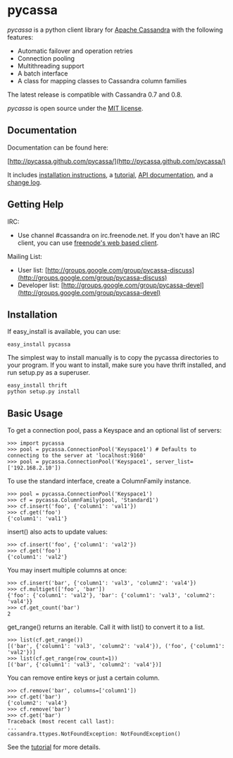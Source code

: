 pycassa
=======

*pycassa* is a python client library for [Apache Cassandra](http://cassandra.apache.org)
with the following features:

* Automatic failover and operation retries
* Connection pooling
* Multithreading support
* A batch interface
* A class for mapping classes to Cassandra column families

The latest release is compatible with Cassandra 0.7 and 0.8.

*pycassa* is open source under the [MIT license](http://www.opensource.org/licenses/mit-license.php).

Documentation
-------------

Documentation can be found here:

[http://pycassa.github.com/pycassa/](http://pycassa.github.com/pycassa/)

It includes [installation instructions](http://pycassa.github.com/pycassa/installation.html),
a [tutorial](http://pycassa.github.com/pycassa/tutorial.html),
[API documentation](http://pycassa.github.com/pycassa/api/index.html),
and a [change log](http://pycassa.github.com/pycassa/changelog.html).

Getting Help
------------

IRC:

* Use channel #cassandra on irc.freenode.net. If you don't have an IRC client,
  you can use [freenode's web based client](http://webchat.freenode.net/?channels=#cassandra).

Mailing List:

* User list: [http://groups.google.com/group/pycassa-discuss](http://groups.google.com/group/pycassa-discuss)
* Developer list: [http://groups.google.com/group/pycassa-devel](http://groups.google.com/group/pycassa-devel)

Installation
------------

If easy_install is available, you can use:

    easy_install pycassa

The simplest way to install manually is to copy the pycassa directories to
your program.  If you want to install, make sure you have thrift installed,
and run setup.py as a superuser.

    easy_install thrift
    python setup.py install

Basic Usage
-----------

To get a connection pool, pass a Keyspace and an optional list of servers:

~~~~~~ {python}
>>> import pycassa
>>> pool = pycassa.ConnectionPool('Keyspace1') # Defaults to connecting to the server at 'localhost:9160'
>>> pool = pycassa.ConnectionPool('Keyspace1', server_list=['192.168.2.10'])
~~~~~~

To use the standard interface, create a ColumnFamily instance.

~~~~~~ {python}
>>> pool = pycassa.ConnectionPool('Keyspace1')
>>> cf = pycassa.ColumnFamily(pool, 'Standard1')
>>> cf.insert('foo', {'column1': 'val1'})
>>> cf.get('foo')
{'column1': 'val1'}
~~~~~~

insert() also acts to update values:

~~~~~~ {python}
>>> cf.insert('foo', {'column1': 'val2'})
>>> cf.get('foo')
{'column1': 'val2'}
~~~~~~

You may insert multiple columns at once:

~~~~~~ {python}
>>> cf.insert('bar', {'column1': 'val3', 'column2': 'val4'})
>>> cf.multiget(['foo', 'bar'])
{'foo': {'column1': 'val2'}, 'bar': {'column1': 'val3', 'column2': 'val4'}}
>>> cf.get_count('bar')
2
~~~~~~

get_range() returns an iterable. Call it with list() to convert it to a list.

~~~~~~ {python}
>>> list(cf.get_range())
[('bar', {'column1': 'val3', 'column2': 'val4'}), ('foo', {'column1': 'val2'})]
>>> list(cf.get_range(row_count=1))
[('bar', {'column1': 'val3', 'column2': 'val4'})]
~~~~~~

You can remove entire keys or just a certain column.

~~~~~~ {python}
>>> cf.remove('bar', columns=['column1'])
>>> cf.get('bar')
{'column2': 'val4'}
>>> cf.remove('bar')
>>> cf.get('bar')
Traceback (most recent call last):
...
cassandra.ttypes.NotFoundException: NotFoundException()
~~~~~~

See the [tutorial](http://pycassa.github.com/pycassa/tutorial.html#connecting-to-cassandra) for more details.
